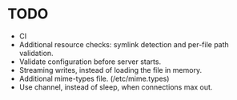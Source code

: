 # TODO
* CI
* Additional resource checks: symlink detection and per-file path validation.
* Validate configuration before server starts.
* Streaming writes, instead of loading the file in memory.
* Additional mime-types file. (/etc/mime.types)
* Use channel, instead of sleep, when connections max out.
